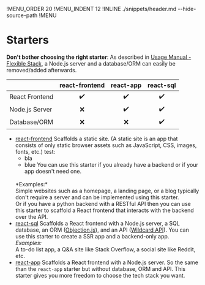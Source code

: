 !MENU_ORDER 20
!MENU_INDENT 12
!INLINE ./snippets/header.md --hide-source-path
!MENU
&nbsp;

# Starters

**Don't bother choosing the right starter**:
As described in [Usage Manual - Flexible Stack](/docs/plugins.md#use-cases),
a Node.js server and a database/ORM can easily be removed/added afterwards.

<p align="center">

&nbsp; | react-frontend | react-app | react-sql
--- | :---: | :---: | :---:
React Frontend | :heavy_check_mark: | :heavy_check_mark: | :heavy_check_mark:
Node.js Server | :x: | :heavy_check_mark: | :heavy_check_mark:
Database/ORM | :x: | :x: | :heavy_check_mark:

</p>

- [react-frontend](/plugins/create/starters/react-frontend#readme)
  Scaffolds a static site.
  (A static site is an app that consists of only static browser assets such as JavaScript, CSS, images, fonts, etc.)
  test:
   - bla
   - blue
  You can use this starter if you already have a backend
  or if your app doesn't need one.
  <br/>
  *Examples:*
  <br/>
  Simple websites such as a homepage, a landing page, or a blog typically don't require a server
  and can be implemented using this starter.
  <br>
  Or if you have a python backend with a RESTful API
  then you can use this starter to scaffold a React frontend
  that interacts with the backend over the API.
- [react-sql](/plugins/create/starters/react-sql#readme)
  Scaffolds a React frontend with a Node.js server,
  a SQL database,
  an ORM ([Objection.js](https://github.com/Vincit/objection.js)),
  and an API ([Wildcard API](https://github.com/brillout/wildcard-api)).
  You can use this starter to create a SSR app and a backend-only app.
  <br/>
  *Examples:*
  <br/>
  A to-do list app,
  a Q&A site like Stack Overflow,
  a social site like Reddit, etc.
- [react-app](/plugins/create/starters/react-app#readme)
  Scaffolds a React frontend with a Node.js server.
  So the same than the `react-app` starter but without database, ORM and API.
  This starter gives you more freedom to choose the tech stack you want.

